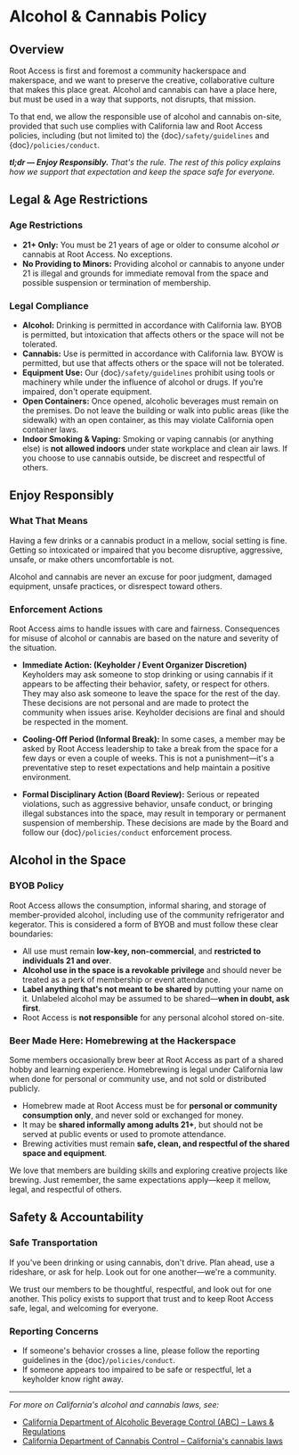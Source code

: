 # Alcohol & Cannabis Policy

## Overview

Root Access is first and foremost a community hackerspace and makerspace, and we want to preserve the creative, collaborative culture that makes this place great. Alcohol and cannabis can have a place here, but must be used in a way that supports, not disrupts, that mission.

To that end, we allow the responsible use of alcohol and cannabis on-site, provided that such use complies with California law and Root Access policies, including (but not limited to) the {doc}`/safety/guidelines` and {doc}`/policies/conduct`.

_**tl;dr — Enjoy Responsibly.** That's the rule. The rest of this policy explains how we support that expectation and keep the space safe for everyone._

## Legal & Age Restrictions

### Age Restrictions

- **21+ Only:** You must be 21 years of age or older to consume alcohol *or* cannabis at Root Access. No exceptions.
- **No Providing to Minors:** Providing alcohol or cannabis to anyone under 21 is illegal and grounds for immediate removal from the space and possible suspension or termination of membership.

### Legal Compliance

- **Alcohol:**  Drinking is permitted in accordance with California law. BYOB is permitted, but intoxication that affects others or the space will not be tolerated.
- **Cannabis:** Use is permitted in accordance with California law. BYOW is permitted, but use that affects others or the space will not be tolerated.
- **Equipment Use:** Our {doc}`/safety/guidelines` prohibit using tools or machinery while under the influence of alcohol or drugs. If you're impaired, don't operate equipment.
- **Open Containers:** Once opened, alcoholic beverages must remain on the premises. Do not leave the building or walk into public areas (like the sidewalk) with an open container, as this may violate California open container laws.
- **Indoor Smoking & Vaping:** Smoking or vaping cannabis (or anything else) is **not allowed indoors** under state workplace and clean air laws. If you choose to use cannabis outside, be discreet and respectful of others.

## Enjoy Responsibly

### What That Means

Having a few drinks or a cannabis product in a mellow, social setting is fine. Getting so intoxicated or impaired that you become disruptive, aggressive, unsafe, or make others uncomfortable is not.

Alcohol and cannabis are never an excuse for poor judgment, damaged equipment, unsafe practices, or disrespect toward others.

### Enforcement Actions

Root Access aims to handle issues with care and fairness. Consequences for misuse of alcohol or cannabis are based on the nature and severity of the situation.

- **Immediate Action: (Keyholder / Event Organizer Discretion)**
  Keyholders may ask someone to stop drinking or using cannabis if it appears to be affecting their behavior, safety, or respect for others. They may also ask someone to leave the space for the rest of the day. These decisions are not personal and are made to protect the community when issues arise. Keyholder decisions are final and should be respected in the moment.

- **Cooling-Off Period (Informal Break):**
  In some cases, a member may be asked by Root Access leadership to take a break from the space for a few days or even a couple of weeks. This is not a punishment—it's a preventative step to reset expectations and help maintain a positive environment.

- **Formal Disciplinary Action (Board Review):**
  Serious or repeated violations, such as aggressive behavior, unsafe conduct, or bringing illegal substances into the space, may result in temporary or permanent suspension of membership. These decisions are made by the Board and follow our {doc}`/policies/conduct` enforcement process.

## Alcohol in the Space

### BYOB Policy

Root Access allows the consumption, informal sharing, and storage of member-provided alcohol, including use of the community refrigerator and kegerator. This is considered a form of BYOB and must follow these clear boundaries:

- All use must remain **low-key, non-commercial**, and **restricted to individuals 21 and over**.
- **Alcohol use in the space is a revokable privilege** and should never be treated as a perk of membership or event attendance.
- **Label anything that's not meant to be shared** by putting your name on it. Unlabeled alcohol may be assumed to be shared—**when in doubt, ask first**.
- Root Access is **not responsible** for any personal alcohol stored on-site.

### Beer Made Here: Homebrewing at the Hackerspace

Some members occasionally brew beer at Root Access as part of a shared hobby and learning experience. Homebrewing is legal under California law when done for personal or community use, and not sold or distributed publicly.

- Homebrew made at Root Access must be for **personal or community consumption only**, and never sold or exchanged for money.
- It may be **shared informally among adults 21+**, but should not be served at public events or used to promote attendance.
- Brewing activities must remain **safe, clean, and respectful of the shared space and equipment**.

We love that members are building skills and exploring creative projects like brewing. Just remember, the same expectations apply—keep it mellow, legal, and respectful of others.

## Safety & Accountability

### Safe Transportation

If you've been drinking or using cannabis, don't drive. Plan ahead, use a rideshare, or ask for help. Look out for one another—we're a community.

We trust our members to be thoughtful, respectful, and look out for one another. This policy exists to support that trust and to keep Root Access safe, legal, and welcoming for everyone.

### Reporting Concerns

- If someone's behavior crosses a line, please follow the reporting guidelines in the {doc}`/policies/conduct`.
- If someone appears too impaired to be safe or respectful, let a keyholder know right away.

---

*For more on California's alcohol and cannabis laws, see:*

- [California Department of Alcoholic Beverage Control (ABC) – Laws & Regulations](https://www.abc.ca.gov/law-and-policy/)
- [California Department of Cannabis Control – California's cannabis laws](https://cannabis.ca.gov/cannabis-laws/laws-and-regulations/)
